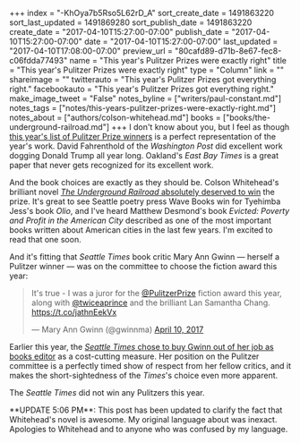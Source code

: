 +++
index = "-KhOya7b5Rso5L62rD_A"
sort_create_date = 1491863220
sort_last_updated = 1491869280
sort_publish_date = 1491863220
create_date = "2017-04-10T15:27:00-07:00"
publish_date = "2017-04-10T15:27:00-07:00"
date = "2017-04-10T15:27:00-07:00"
last_updated = "2017-04-10T17:08:00-07:00"
preview_url = "80cafd89-d71b-8e67-fec8-c06fdda77493"
name = "This year's Pulitzer Prizes were exactly right"
title = "This year's Pulitzer Prizes were exactly right"
type = "Column"
link = ""
shareimage = ""
twitterauto = "This year's Pulitzer Prizes got everything right."
facebookauto = "This year's Pulitzer Prizes got everything right."
make_image_tweet = "False"
notes_byline = ["writers/paul-constant.md"]
notes_tags = ["notes/this-years-pulitzer-prizes-were-exactly-right.md"]
notes_about = ["authors/colson-whitehead.md"]
books = ["books/the-underground-railroad.md"]
+++
I don't know about you, but I feel as though [this year's list of Pulitzer Prize winners](http://www.pulitzer.org/prize-winners-by-year/2017) is a perfect representation of the year's work. David Fahrenthold of the *Washington Post* did excellent work dogging Donald Trump all year long. Oakland's *East Bay Times* is a great paper that never gets recognized for its excellent work. 

And the book choices are exactly as they should be. Colson Whitehead's brilliant novel [*The Underground Railroad* absolutely deserved to win](http://www.seattlereviewofbooks.com/reviews/american-odyssey/) the prize. It's great to see Seattle poetry press Wave Books win for Tyehimba Jess's book *Olio*, and I've heard Matthew Desmond's book *Evicted: Poverty and Profit in the American City* described as one of the most important books written about American cities in the last few years. I'm excited to read that one soon.

And it's fitting that *Seattle Times* book critic Mary Ann Gwinn — herself a Pulitzer winner — was on the committee to choose the fiction award this year:

<blockquote class="twitter-tweet" data-lang="en"><p lang="en" dir="ltr">It&#39;s true - I was a juror for the <a href="https://twitter.com/PulitzerPrize">@PulitzerPrize</a> fiction award this year, along with <a href="https://twitter.com/twiceaprince">@twiceaprince</a> and the brilliant Lan Samantha Chang. <a href="https://t.co/jathnEekVx">https://t.co/jathnEekVx</a></p>&mdash; Mary Ann Gwinn (@gwinnma) <a href="https://twitter.com/gwinnma/status/851515799806267392">April 10, 2017</a></blockquote>

Earlier this year, the [*Seattle Times* chose to buy Gwinn out of her job as books editor](http://www.seattlereviewofbooks.com/notes/2017/01/09/with-mary-ann-gwinn-leaving-seattle-times-books-editor-job-what-will-happen-to-seattles-literary-scene/) as a cost-cutting measure. Her position on the Pulitzer committee is a perfectly timed show of respect from her fellow critics, and it makes the short-sightedness of the *Times*'s choice even more apparent. 

The *Seattle Times* did not win any Pulitzers this year.

<p class="footer">**UPDATE 5:06 PM**: This post has been updated to clarify the fact that Whitehead's novel is awesome. My original language about was inexact. Apologies to Whitehead and to anyone who was confused by my language.</p>